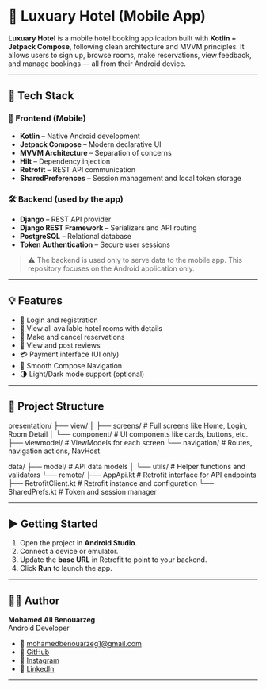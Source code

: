 # 🏨 Luxuary Hotel (Mobile App)

**Luxuary Hotel** is a mobile hotel booking application built with **Kotlin + Jetpack Compose**, following clean architecture and MVVM principles. It allows users to sign up, browse rooms, make reservations, view feedback, and manage bookings — all from their Android device.

---

## 📲 Tech Stack

### 🧩 Frontend (Mobile)
- **Kotlin** – Native Android development
- **Jetpack Compose** – Modern declarative UI
- **MVVM Architecture** – Separation of concerns
- **Hilt** – Dependency injection
- **Retrofit** – REST API communication
- **SharedPreferences** – Session management and local token storage

### 🛠 Backend (used by the app)
- **Django** – REST API provider
- **Django REST Framework** – Serializers and API routing
- **PostgreSQL** – Relational database
- **Token Authentication** – Secure user sessions

> ⚠️ The backend is used only to serve data to the mobile app. This repository focuses on the Android application only.

---

## 💡 Features

- 🔐 Login and registration
- 🏨 View all available hotel rooms with details
- 📆 Make and cancel reservations
- 💬 View and post reviews
- 💳 Payment interface (UI only)
- 🧭 Smooth Compose Navigation
- 🌗 Light/Dark mode support (optional)

---

## 📁 Project Structure

presentation/
├── view/
│   ├── screens/        # Full screens like Home, Login, Room Detail
│   └── component/      # UI components like cards, buttons, etc.
├── viewmodel/          # ViewModels for each screen
└── navigation/         # Routes, navigation actions, NavHost

data/
├── model/              # API data models
│   └── utils/          # Helper functions and validators
└── remote/
    ├── AppApi.kt            # Retrofit interface for API endpoints
    ├── RetrofitClient.kt    # Retrofit instance and configuration
    └── SharedPrefs.kt       # Token and session manager


---

## ▶️ Getting Started

1. Open the project in **Android Studio**.
2. Connect a device or emulator.
3. Update the **base URL** in Retrofit to point to your backend.
4. Click **Run** to launch the app.

---

## 👨‍💻 Author

**Mohamed Ali Benouarzeg**  
Android Developer

- 📧 mohamedbenouarzeg1@gmail.com  
- 🔗 [GitHub](https://github.com/mhxben)  
- 📸 [Instagram](https://instagram.com/mhx.kt)  
- 💼 [LinkedIn](https://www.linkedin.com/in/mohamed-ali-benouarzeg-3b55582b2/)

---
